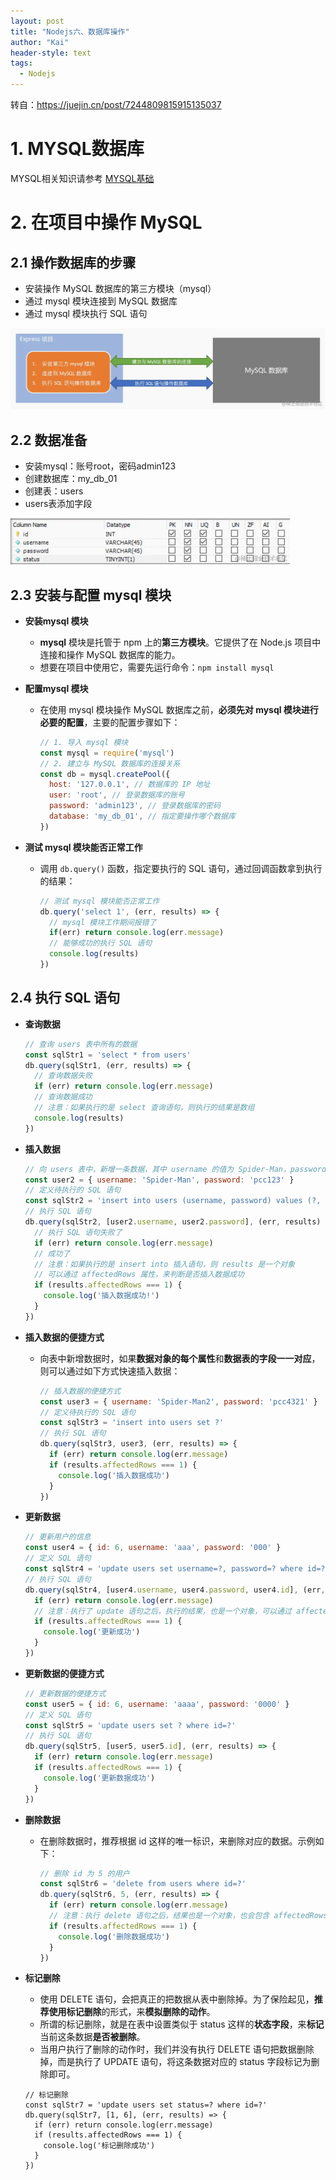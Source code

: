 ```yaml
---
layout: post
title: "Nodejs六、数据库操作"
author: "Kai"
header-style: text
tags:
  - Nodejs
---
```


转自：https://juejin.cn/post/7244809815915135037

# 1. MYSQL数据库
MYSQL相关知识请参考 [MYSQL基础](https://blog.csdn.net/liyou123456789/article/details/126023696)

# 2. 在项目中操作 MySQL
## 2.1 操作数据库的步骤
- 安装操作 MySQL 数据库的第三方模块（mysql）
- 通过 mysql 模块连接到 MySQL 数据库
- 通过 mysql 模块执行 SQL 语句

![20240908175532](https://raw.githubusercontent.com/fannkaii/MyPicBed/master/images/20240908175532.png)

## 2.2 数据准备
- 安装mysql：账号root，密码admin123
- 创建数据库：my_db_01
- 创建表：users
- users表添加字段

![20240908175604](https://raw.githubusercontent.com/fannkaii/MyPicBed/master/images/20240908175604.png)

## 2.3 安装与配置 mysql 模块
- **安装mysql 模块**
  - **mysql** 模块是托管于 npm 上的**第三方模块**。它提供了在 Node.js 项目中连接和操作 MySQL 数据库的能力。
  - 想要在项目中使用它，需要先运行命令：`npm install mysql`

- **配置mysql 模块**
  - 在使用 mysql 模块操作 MySQL 数据库之前，**必须先对 mysql 模块进行必要的配置**，主要的配置步骤如下：
    ```javascript
    // 1. 导入 mysql 模块
    const mysql = require('mysql')
    // 2. 建立与 MySQL 数据库的连接关系
    const db = mysql.createPool({
      host: '127.0.0.1', // 数据库的 IP 地址
      user: 'root', // 登录数据库的账号
      password: 'admin123', // 登录数据库的密码
      database: 'my_db_01', // 指定要操作哪个数据库
    })
    ```

- **测试 mysql 模块能否正常工作**
  - 调用 `db.query()` 函数，指定要执行的 SQL 语句，通过回调函数拿到执行的结果：
    ```javascript
    // 测试 mysql 模块能否正常工作
    db.query('select 1', (err, results) => {
      // mysql 模块工作期间报错了
      if(err) return console.log(err.message)
      // 能够成功的执行 SQL 语句
      console.log(results)
    }) 
    ```

## 2.4 执行 SQL 语句
- **查询数据**
  ```javascript
  // 查询 users 表中所有的数据
  const sqlStr1 = 'select * from users'
  db.query(sqlStr1, (err, results) => {
    // 查询数据失败
    if (err) return console.log(err.message)
    // 查询数据成功
    // 注意：如果执行的是 select 查询语句，则执行的结果是数组
    console.log(results)
  }) 
  ```

- **插入数据**
  ```javascript
  // 向 users 表中，新增一条数据，其中 username 的值为 Spider-Man，password 的值为 pcc123
  const user2 = { username: 'Spider-Man', password: 'pcc123' }
  // 定义待执行的 SQL 语句
  const sqlStr2 = 'insert into users (username, password) values (?, ?)'
  // 执行 SQL 语句
  db.query(sqlStr2, [user2.username, user2.password], (err, results) => {
    // 执行 SQL 语句失败了
    if (err) return console.log(err.message)
    // 成功了
    // 注意：如果执行的是 insert into 插入语句，则 results 是一个对象
    // 可以通过 affectedRows 属性，来判断是否插入数据成功
    if (results.affectedRows === 1) {
      console.log('插入数据成功!')
    }
  })
  ```

- **插入数据的便捷方式**
  - 向表中新增数据时，如果**数据对象的每个属性**和**数据表的字段一一对应**，则可以通过如下方式快速插入数据：
    ```javascript
    // 插入数据的便捷方式
    const user3 = { username: 'Spider-Man2', password: 'pcc4321' }
    // 定义待执行的 SQL 语句
    const sqlStr3 = 'insert into users set ?'
    // 执行 SQL 语句
    db.query(sqlStr3, user3, (err, results) => {
      if (err) return console.log(err.message)
      if (results.affectedRows === 1) {
        console.log('插入数据成功')
      }
    })
    ```

- **更新数据**
  ```javascript
  // 更新用户的信息
  const user4 = { id: 6, username: 'aaa', password: '000' }
  // 定义 SQL 语句
  const sqlStr4 = 'update users set username=?, password=? where id=?'
  // 执行 SQL 语句
  db.query(sqlStr4, [user4.username, user4.password, user4.id], (err, results) => {
    if (err) return console.log(err.message)
    // 注意：执行了 update 语句之后，执行的结果，也是一个对象，可以通过 affectedRows 判断是否更新成功
    if (results.affectedRows === 1) {
      console.log('更新成功')
    }
  }) 
  ```

- **更新数据的便捷方式**
  ```javascript
  // 更新数据的便捷方式
  const user5 = { id: 6, username: 'aaaa', password: '0000' }
  // 定义 SQL 语句
  const sqlStr5 = 'update users set ? where id=?'
  // 执行 SQL 语句
  db.query(sqlStr5, [user5, user5.id], (err, results) => {
    if (err) return console.log(err.message)
    if (results.affectedRows === 1) {
      console.log('更新数据成功')
    }
  }) 
  ```

- **删除数据**
  - 在删除数据时，推荐根据 id 这样的唯一标识，来删除对应的数据。示例如下：
    ```javascript
    // 删除 id 为 5 的用户
    const sqlStr6 = 'delete from users where id=?'
    db.query(sqlStr6, 5, (err, results) => {
      if (err) return console.log(err.message)
      // 注意：执行 delete 语句之后，结果也是一个对象，也会包含 affectedRows 属性
      if (results.affectedRows === 1) {
        console.log('删除数据成功')
      }
    })
    ```

- **标记删除**
  - 使用 DELETE 语句，会把真正的把数据从表中删除掉。为了保险起见，**推荐使用标记删除**的形式，来**模拟删除的动作**。
  - 所谓的标记删除，就是在表中设置类似于 status 这样的**状态字段**，来**标记**当前这条数据**是否被删除**。
  - 当用户执行了删除的动作时，我们并没有执行 DELETE 语句把数据删除掉，而是执行了 UPDATE 语句，将这条数据对应的 status 字段标记为删除即可。

  ```
  // 标记删除
  const sqlStr7 = 'update users set status=? where id=?'
  db.query(sqlStr7, [1, 6], (err, results) => {
    if (err) return console.log(err.message)
    if (results.affectedRows === 1) {
      console.log('标记删除成功')
    }
  })
  ```

